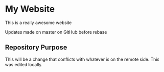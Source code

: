 # My Website

This is a really awesome website

Updates made on master on GitHub before rebase

## Repository Purpose

This will be a change that conflicts with whatever is on the remote side. This was edited locally.